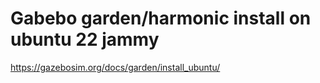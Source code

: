 # Gabebo garden/harmonic install on ubuntu 22 jammy
https://gazebosim.org/docs/garden/install_ubuntu/
